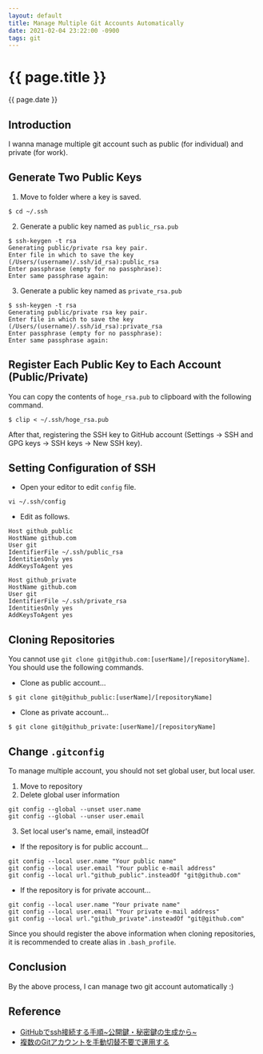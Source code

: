 ```yaml
---
layout: default
title: Manage Multiple Git Accounts Automatically
date: 2021-02-04 23:22:00 -0900
tags: git
---
```


# {{ page.title }}
{{ page.date }}
## Introduction
I wanna manage multiple git account such as public (for individual) and private (for work).

## Generate Two Public Keys
1. Move to folder where a key is saved.
```
$ cd ~/.ssh
```
2. Generate a public key named as `public_rsa.pub`
```
$ ssh-keygen -t rsa
Generating public/private rsa key pair.
Enter file in which to save the key (/Users/(username)/.ssh/id_rsa):public_rsa
Enter passphrase (empty for no passphrase):
Enter same passphrase again:
```
3. Generate a public key named as `private_rsa.pub`
```
$ ssh-keygen -t rsa
Generating public/private rsa key pair.
Enter file in which to save the key (/Users/(username)/.ssh/id_rsa):private_rsa
Enter passphrase (empty for no passphrase):
Enter same passphrase again:
```

## Register Each Public Key to Each Account (Public/Private)
You can copy the contents of `hoge_rsa.pub` to clipboard with the following command.
```
$ clip < ~/.ssh/hoge_rsa.pub
```
After that, registering the SSH key to GitHub account (Settings -> SSH and GPG keys -> SSH keys -> New SSH key).

## Setting Configuration of SSH
- Open your editor to edit `config` file.
```
vi ~/.ssh/config
```
- Edit as follows.
```
Host github_public
HostName github.com
User git
IdentifierFile ~/.ssh/public_rsa
IdentitiesOnly yes
AddKeysToAgent yes

Host github_private
HostName github.com
User git
IdentifierFile ~/.ssh/private_rsa
IdentitiesOnly yes
AddKeysToAgent yes
```

## Cloning Repositories
You cannot use `git clone git@github.com:[userName]/[repositoryName]`. You should use the following commands.
- Clone as public account...
```
$ git clone git@github_public:[userName]/[repositoryName]
```
- Clone as private account...
```
$ git clone git@github_private:[userName]/[repositoryName]
```

## Change `.gitconfig`
To manage multiple account, you should not set global user, but local user.
1. Move to repository
2. Delete global user information
```
git config --global --unset user.name
git config --global --unser user.email
```
3. Set local user's name, email, insteadOf
- If the repository is for public account...
```
git config --local user.name "Your public name"
git config --local user.email "Your public e-mail address"
git config --local url."github_public".insteadOf "git@github.com"
```
- If the repository is for private account...
```
git config --local user.name "Your private name"
git config --local user.email "Your private e-mail address"
git config --local url."github_private".insteadOf "git@github.com"
```

Since you should register the above information when cloning repositories, it is recommended to create alias in `.bash_profile`.

## Conclusion
By the above process, I can manage two git account automatically :)

## Reference
- [GitHubでssh接続する手順~公開鍵・秘密鍵の生成から~](https://qiita.com/shizuma/items/2b2f873a0034839e47ce)
- [複数のGitアカウントを手動切替不要で運用する](https://qiita.com/KeyMama/items/f9291bb125ee94b52b78)